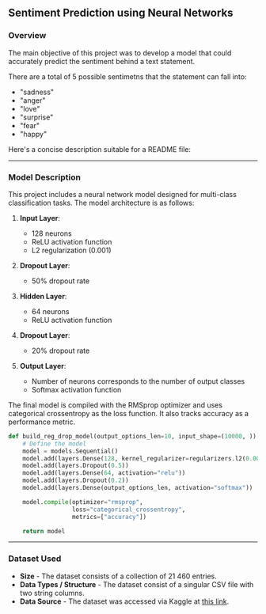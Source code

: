 ## Sentiment Prediction using Neural Networks

### Overview
The main objective of this project was to develop a model that could accurately predict the sentiment behind a text statement. 

There are a total of 5 possible sentimetns that the statement can fall into:
- "sadness"
- "anger"
- "love"
- "surprise"
- "fear"
- "happy"

Here's a concise description suitable for a README file:

---

### Model Description

This project includes a neural network model designed for multi-class classification tasks. The model architecture is as follows:

1. **Input Layer**: 
   - 128 neurons
   - ReLU activation function
   - L2 regularization (0.001)

2. **Dropout Layer**: 
   - 50% dropout rate

3. **Hidden Layer**: 
   - 64 neurons
   - ReLU activation function

4. **Dropout Layer**: 
   - 20% dropout rate

5. **Output Layer**: 
   - Number of neurons corresponds to the number of output classes
   - Softmax activation function

The final model is compiled with the RMSprop optimizer and uses categorical crossentropy as the loss function. It also tracks accuracy as a performance metric.

```python
def build_reg_drop_model(output_options_len=10, input_shape=(10000, )):
    # Define the model
    model = models.Sequential()
    model.add(layers.Dense(128, kernel_regularizer=regularizers.l2(0.001), activation="relu", input_shape=input_shape))
    model.add(layers.Dropout(0.5))
    model.add(layers.Dense(64, activation="relu"))
    model.add(layers.Dropout(0.2))
    model.add(layers.Dense(output_options_len, activation="softmax"))

    model.compile(optimizer="rmsprop",
                  loss="categorical_crossentropy",
                  metrics=["accuracy"])

    return model
```

---

### Dataset Used
- **Size** - The dataset consists of a collection of 21 460 entries.
- **Data Types / Structure** - The dataset consist of a singular CSV file with two string columns.
- **Data Source** - The dataset was accessed via Kaggle at [this link]([https://www.kaggle.com/datasets/saurabhshahane/ecommerce-text-classification](https://www.kaggle.com/datasets/ishantjuyal/emotions-in-text?resource=download)).
